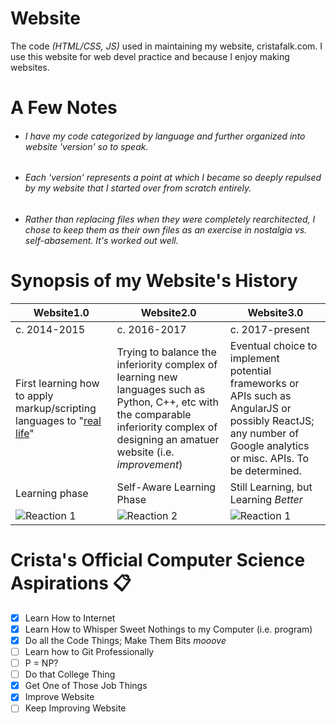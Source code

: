 # Website
The code *(HTML/CSS, JS)* used in maintaining my website, cristafalk.com. I use this website for web devel practice and because I enjoy making websites.

# A Few Notes
* ###### I have my code categorized by language and further organized into website 'version' so to speak.
* ###### Each 'version' represents a point at which I became so deeply repulsed by my website that I started over from scratch entirely.
* ###### Rather than replacing files when they were completely rearchitected, I chose to keep them as their own files as an exercise in nostalgia vs. self-abasement. It's worked out well.

# Synopsis of my Website's History
Website1.0 | Website2.0  | Website3.0 
------------ | ------------- | -------------
c. 2014-2015 | c. 2016-2017 | c. 2017-present
First learning how to apply markup/scripting languages to "[real life](https://en.wikipedia.org/wiki/Real_life)" | Trying to balance the inferiority complex of learning new languages such as Python, C++, etc with the comparable inferiority complex of designing an amatuer website (i.e. *improvement*)| Eventual choice to implement potential frameworks or APIs such as AngularJS or possibly ReactJS; any number of Google analytics or misc. APIs. To be determined.
Learning phase | Self-Aware Learning Phase | Still Learning, but Learning *Better*
![Reaction 1](https://ofpof.com/content/nbocokqw1a/temel-ve-dursun-un-arasindaki-trajikomik-diyalog-fikra_780x517.jpg) | ![Reaction 2](http://mtncatholic.com/wp-content/uploads/2016/10/6357600113572837231773916132_michael-scott-s-top-tantrums.png) | ![Reaction 1](https://encrypted-tbn0.gstatic.com/images?q=tbn:ANd9GcQ9CNDdgctA7eSvOmI0ibVeMy60zJ9MIZWAthbBYW34qmIDtk1d)

# Crista's Official Computer Science Aspirations :clipboard:
- [x] Learn How to Internet
- [x] Learn How to Whisper Sweet Nothings to my Computer (i.e. program)
- [x] Do all the Code Things; Make Them Bits *mooove*
- [ ] Learn how to Git Professionally
- [ ] P = NP? 
- [ ] Do that College Thing
- [x] Get One of Those Job Things
- [x] Improve Website
- [ ] Keep Improving Website
